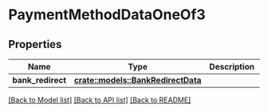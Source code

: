 # PaymentMethodDataOneOf3

## Properties

Name | Type | Description | Notes
------------ | ------------- | ------------- | -------------
**bank_redirect** | [**crate::models::BankRedirectData**](BankRedirectData.md) |  | 

[[Back to Model list]](../README.md#documentation-for-models) [[Back to API list]](../README.md#documentation-for-api-endpoints) [[Back to README]](../README.md)


